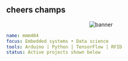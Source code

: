 ## cheers champs

<p align="center">
  <img src="https://capsule-render.vercel.app/api?type=wave&color=gradient&height=120&text=mmm404&animation=fadeIn" alt="banner"/>
</p>

```yaml
name: mmm404
focus: Embedded systems • Data science
tools: Arduino | Python | TensorFlow | RFID
status: Active projects shown below
